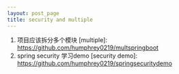 ```yaml
---
layout: post_page
title: security and multiple
---
```


1. 项目应该拆分多个模块 [multiple]: https://github.com/humphrey0219/multspringboot
2. spring security 学习demo [security demo]: https://github.com/humphrey0219/springsecuritydemo  

